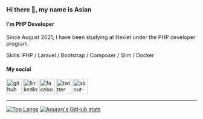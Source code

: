 ### Hi there 👋, my name is Aslan
#### I'm PHP Developer
Since August 2021, I have been studying at Hexlet under the PHP developer program.

Skills: PHP / Laravel / Bootstrap / Composer / Slim / Docker

#### My social


[<img src='https://cdn.jsdelivr.net/npm/simple-icons@3.0.1/icons/github.svg' alt='github' height='40'>](https://github.com/AslanAV)  [<img src='https://cdn.jsdelivr.net/npm/simple-icons@3.0.1/icons/linkedin.svg' alt='linkedin' height='40'>](https://www.linkedin.com/in/aslan-autlev/)  [<img src='https://cdn.jsdelivr.net/npm/simple-icons@3.0.1/icons/facebook.svg' alt='facebook' height='40'>](https://www.facebook.com/autlev.aslan)  [<img src='https://cdn.jsdelivr.net/npm/simple-icons@3.0.1/icons/twitter.svg' alt='twitter' height='40'>](https://twitter.com/aslan_autlev)  [<img src='https://cdn.jsdelivr.net/npm/simple-icons@3.0.1/icons/about-dot-me.svg' alt='about-dot-me' height='40'>](https://ru.hexlet.io/u/aslan_autlev)  
***
[![Top Langs](https://github-readme-stats.vercel.app/api/top-langs/?username=AslanAV)](https://github.com/anuraghazra/github-readme-stats)
[![Anurag's GitHub stats](https://github-readme-stats.vercel.app/api?username=AslanAV)](https://github.com/anuraghazra/github-readme-stats)

